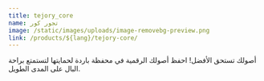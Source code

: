 ```yaml
---
title: tejory_core
name: تجور كور
image: /static/images/uploads/image-removebg-preview.png
link: /products/${lang}/tejory-core/
---
```

أصولك تستحق الأفضل! احفظ أصولك الرقمية في محفظة باردة لحمايتها لتستمتع براحة البال على المدى الطويل.

